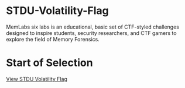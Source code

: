 # STDU-Volatility-Flag
MemLabs six labs is an educational, basic set of CTF-styled challenges designed to inspire students, security researchers, and CTF gamers to explore the field of Memory Forensics.

# Start of Selection
[View STDU Volatility Flag](images/Downloads/STDU_Volatility_Flag.pdf)
